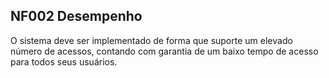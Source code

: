 ## NF002 Desempenho ##
O sistema deve ser implementado de forma que suporte um elevado número de acessos, contando com garantia de um baixo tempo de acesso para todos seus usuários.